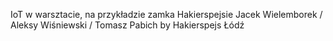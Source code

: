 IoT w warsztacie, na przykładzie zamka Hakierspejsie
Jacek Wielemborek / Aleksy Wiśniewski / Tomasz Pabich
by Hakierspejs Łódź
